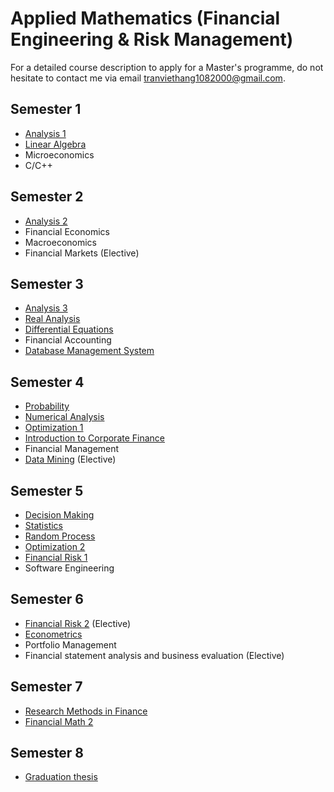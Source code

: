 # Applied Mathematics (Financial Engineering & Risk Management)

For a detailed course description to apply for a Master's programme, do not hesitate to contact me via email tranviethang1082000@gmail.com.

## Semester 1

- [Analysis 1](analysis-1)
- [Linear Algebra](linear-algebra)
- Microeconomics
- C/C++

## Semester 2

- [Analysis 2](analysis-2)
- Financial Economics
- Macroeconomics
- Financial Markets (Elective)

## Semester 3

- [Analysis 3](analysis-3)
- [Real Analysis](real-analysis)
- [Differential Equations](differential-equations)
- Financial Accounting
- [Database Management System](https://github.com/hangtran108/database-management-system-project)

## Semester 4

- [Probability](probability)
- [Numerical Analysis](numerical-analysis)
- [Optimization 1](optimization-1)
- [Introduction to Corporate Finance](corporate-finance)
- Financial Management
- [Data Mining](https://github.com/hangtran108/data-mining-project) (Elective) 

## Semester 5

- [Decision Making](decision-making)
- [Statistics](statistics)
- [Random Process](random-process)
- [Optimization 2](optimization-2)
- [Financial Risk 1](financial-risk-1)
- Software Engineering

## Semester 6

- [Financial Risk 2](financial-risk-2) (Elective)
- [Econometrics](econometrics)
- Portfolio Management
- Financial statement analysis and business evaluation (Elective)

## Semester 7

- [Research Methods in Finance](research-methods-in-finance)
- [Financial Math 2](financial-math-2)
  
## Semester 8

- [Graduation thesis](https://github.com/hangtran108/driver-churn-prediction)
